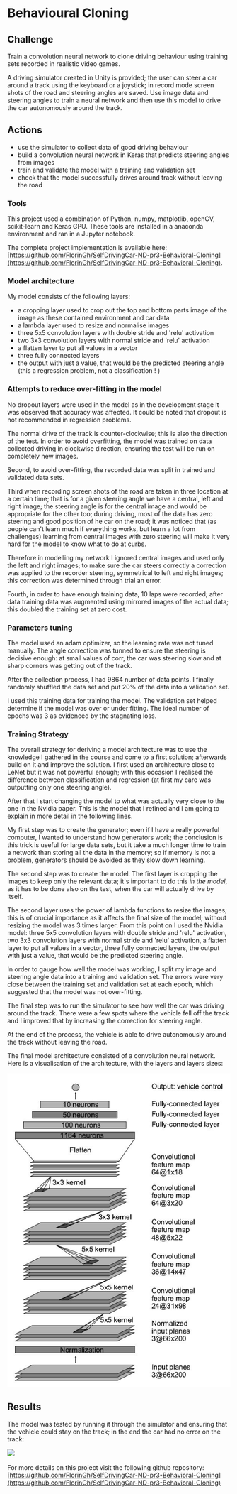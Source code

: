 # Behavioural Cloning

## **Challenge**

Train a convolution neural network to clone driving behaviour using training sets recorded in realistic video games.

A driving simulator created in Unity is provided; the user can steer a car around a track using the keyboard or a joystick; in record mode screen shots of the road and steering angles are saved.  Use image data and steering angles to train a neural network and then use this model to drive the car autonomously around the track.

## **Actions**

* use the simulator to collect data of good driving behaviour
* build a convolution neural network in Keras that predicts steering angles from images
* train and validate the model with a training and validation set
* check that the model successfully drives around track without leaving the road

### Tools

This project used a combination of Python, numpy, matplotlib, openCV, scikit-learn and Keras GPU. These tools are installed in a anaconda environment and ran in a Jupyter notebook.

The complete project implementation is available here: [https://github.com/FlorinGh/SelfDrivingCar-ND-pr3-Behavioral-Cloning](https://github.com/FlorinGh/SelfDrivingCar-ND-pr3-Behavioral-Cloning).

### M**odel architecture**

My model consists of the following layers:

* a cropping layer used to crop out the top and bottom parts image of the image as these contained environment and car data
* a lambda layer used to resize and normalise images
* three 5x5 convolution layers with double stride and 'relu' activation
* two 3x3 convolution layers with normal stride and 'relu' activation
* a flatten layer to put all values in a vector
* three fully connected layers
* the output with just a value, that would be the predicted steering angle \(this a regression problem, not a classification ! \) 

### **Attempts to reduce over-fitting in the model**

No dropout layers were used in the model as in the development stage it was observed that accuracy was affected. It could be noted that dropout is not recommended in regression problems.

The normal drive of the track is counter-clockwise; this is also the direction of the test. In order to avoid overfitting, the model was trained on data collected driving in clockwise direction, ensuring the test will be run on completely new images.

Second, to avoid over-fitting, the recorded data was split in trained and validated data sets.

Third when recording screen shots of the road are taken in three location at a certain time; that is for a given steering angle we have a central, left and right image; the steering angle is for the central image and would be appropriate for the other too; during driving, most of the data has zero steering and good position of he car on the road; it was noticed that \(as people can't learn much if everything works, but learn a lot from challenges\) learning from central images with zero steering will make it very hard for the model to know what to do at curbs.

Therefore in modelling my network I ignored central images and used only the left and right images; to make sure the car steers correctly a correction was applied to the recorder steering, symmetrical to left and right images; this correction was determined through trial an error.

Fourth, in order to have enough training data, 10 laps were recorded; after data training data was augmented using mirrored images of the actual data; this doubled the training set at zero cost.

### P**arameters tuning**

The model used an adam optimizer, so the learning rate was not tuned manually. The angle correction was tunned to ensure the steering is decisive enough: at small values of corr, the car was steering slow and at sharp corners was getting out of the track.

After the collection process, I had 9864 number of data points. I finally randomly shuffled the data set and put 20% of the data into a validation set.

I used this training data for training the model. The validation set helped determine if the model was over or under fitting. The ideal number of epochs was 3 as evidenced by the stagnating loss.

### Training Strategy

The overall strategy for deriving a model architecture was to use the knowledge I gathered in the course and come to a first solution; afterwards build on it and improve the solution. I first used an architecture close to LeNet but it was not powerful enough; with this occasion I realised the difference between classification and regression \(at first my care was outputting only one steering angle\).

After that I start changing the model to what was actually very close to the one in the Nvidia paper. This is the model that I refined and I am going to explain in more detail in the following lines.

My first step was to create the generator; even if I have a really powerful computer, I wanted to understand how generators work; the conclusion is this trick is useful for large data sets, but it take a much longer time to train a network than storing all the data in the memory; so if memory is not a problem, generators should be avoided as they slow down learning.

The second step was to create the model. The first layer is cropping the images to keep only the relevant data; it's important to do this _in the model_, as it has to be done also on the test, when the car will actually drive by itself.

The second layer uses the power of lambda functions to resize the images; this is of crucial importance as it affects the final size of the model; without resizing the model was 3 times larger. From this point on I used the Nvidia model: three 5x5 convolution layers with double stride and 'relu' activation, two 3x3 convolution layers with normal stride and 'relu' activation, a flatten layer to put all values in a vector, three fully connected layers, the output with just a value, that would be the predicted steering angle.

In order to gauge how well the model was working, I split my image and steering angle data into a training and validation set. The errors were very close between the training set and validation set at each epoch, which suggested that the model was not over-fitting.

The final step was to run the simulator to see how well the car was driving around the track. There were a few spots where the vehicle fell off the track and I improved that by increasing the correction for steering angle.

At the end of the process, the vehicle is able to drive autonomously around the track without leaving the road.

The final model architecture consisted of a convolution neural network. Here is a visualisation of the architecture, with the layers and layers sizes:

![](.gitbook/assets/model_architecture.jpg)

## **Results**

The model was tested by running it through the simulator and ensuring that the vehicle could stay on the track; in the end the car had no error on the track:

![](.gitbook/assets/drive.gif)

 For more details on this project visit the following github repository: [https://github.com/FlorinGh/SelfDrivingCar-ND-pr3-Behavioral-Cloning](https://github.com/FlorinGh/SelfDrivingCar-ND-pr3-Behavioral-Cloning)

